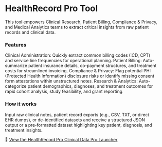 # HealthRecord Pro Tool

This tool empowers Clinical Research, Patient Billing, Compliance & Privacy, and Medical Analytics teams to extract critical insights from raw patient records and clinical data.

### Features

Clinical Administration: Quickly extract common billing codes (ICD, CPT) and service line frequencies for operational planning.
Patient Billing: Auto-summarize patient insurance details, co-payment structures, and treatment costs for streamlined invoicing.
Compliance & Privacy: Flag potential PHI (Protected Health Information) disclosure risks or identify missing consent form attestations within unstructured notes.
Research & Analytics: Auto-categorize patient demographics, diagnoses, and treatment outcomes for rapid cohort analysis, study feasibility, and grant reporting.

### How it works

Input raw clinical notes, patient record exports (e.g., CSV, TXT, or direct EHR dumps), or de-identified datasets and receive a structured JSON output or a pre-formatted dataset highlighting key patient, diagnosis, and treatment insights.


🔗 [View the HealthRecord Pro Clinical Data Pro Launcher](HealthRecord-Pro.md)
